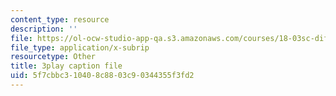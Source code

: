 ```yaml
---
content_type: resource
description: ''
file: https://ol-ocw-studio-app-qa.s3.amazonaws.com/courses/18-03sc-differential-equations-fall-2011/5f7cbbc310408c8803c90344355f3fd2_TRVS5Wo9LoM.srt
file_type: application/x-subrip
resourcetype: Other
title: 3play caption file
uid: 5f7cbbc3-1040-8c88-03c9-0344355f3fd2
---
```

